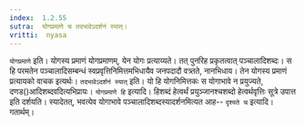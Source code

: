 ```yaml
---
index:  1.2.55
sutra:  योगप्रमाणे च तदभावेऽदर्शनं स्यात्।
vritti:  nyasa
---
```


`योगप्रमाणे` इति। योगस्य प्रमाणं योगप्रमाणम्, येन योगः प्रत्याय्यते। तत् पुनरिह प्रकृतत्वात् पञ्चालादिशब्दः। स हि परमतेन पञ्चालादिसम्बन्धं स्वप्रवृत्तिनिमित्तमभिधायैव जनपदादौ वत्र्तते, नानभिधाय। तेन योगस्य प्रमाणं प्रत्यायको वाचक इत्यर्थः। `तदभावेऽदर्शनं स्यात्` इति। यो हि योगनिमित्तकः स योगाभावे न प्रयुज्यते, दणड()आदिशब्दवदित्यभिप्रायः। `योगप्रमाणे हि` इत्यादि। हिशब्दं हेत्वर्थं प्रयुञ्जानश्चशब्दो हेत्वर्थवृत्तिः सूत्रे उपात्त इति दर्शयति। स्यादेतत्, भवत्येव योगाभावे पञ्चालादिशब्दस्यादर्शनमित्यत आह-- `दृश्यते च` इत्यादि। गतार्थम्।
